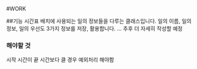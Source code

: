#WORK

##기능
시간표 배치에 사용되는 일의 정보들을 다루는 클래스입니다.
일의 이름, 일의 정보, 일의 우선도 3가지 정보를 저장, 활용합니다.
... 추후 더 자세히 작성할 예정
### 해야할 것
시작 시간이 끝 시간보다 클 경우 예외처리 해야함
